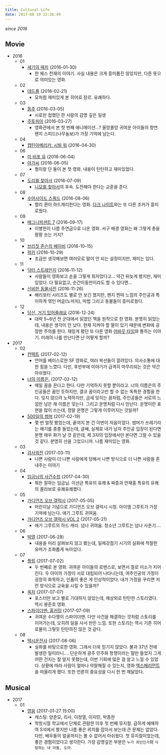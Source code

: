 ```yaml
---
title: Cultural Life
date: 2017-08-10 22:36:49
---
```


*since 2016*

## Movie

- 2016
  - 01
    - [세기의 매치](http://movie.naver.com/movie/bi/mi/basic.nhn?code=102806) (2016-01-30)
      - 한 체스 천재의 이야기. 사실 내용은 크게 흥미롭진 않았지만, 다른 뜻으로 의미있는 영화.
  - 02
    - [데드풀](http://movie.naver.com/movie/bi/mi/basic.nhn?code=75426) (2016-02-21)
      - 모처럼 재미있게 본 히어로 장르. 유쾌하다.
  - 03
    - [동주](http://movie.naver.com/movie/bi/mi/basic.nhn?code=134899) (2016-03-05)
      - 시로만 접했던 한 사람의 감명 깊은 일생
    - [주토피아](http://movie.naver.com/movie/bi/mi/basic.nhn?code=130850) (2016-03-27)
      - 영화관에서 본 첫 번째 애니메이션...? 올망졸망 귀여운 아이들의 향연. 왠지 스피드(나무늘보)가 가장 기억에 남는다.
  - 04
    - [캡틴아메리카: 시빌 워](http://movie.naver.com/movie/bi/mi/basic.nhn?code=122527) (2016-04-30)
  - 06
    - [미 비포 유](http://movie.naver.com/movie/bi/mi/basic.nhn?code=137915) (2016-06-04)
    - [아가씨](http://movie.naver.com/movie/bi/mi/basic.nhn?code=123519) (2016-06-05)
      - 형이랑 단 둘이 본 첫 영화. 내용이 탄탄하고 재미있었다.
  - 07
    - [도리를 찾아서](http://movie.naver.com/movie/bi/mi/basic.nhn?code=97629) (2016-07-09)
      - [니모를 찾아서](http://movie.naver.com/movie/bi/mi/basic.nhn?code=32116)의 후속. 도전해야 한다는 교훈을 준다.
  - 08
    - [수어사이드 스쿼드](http://movie.naver.com/movie/bi/mi/basic.nhn?code=126032) (2016-08-06)
      - 할리 퀸이 하드캐리한다는 영화. [다크 나이트](http://movie.naver.com/movie/bi/mi/basic.nhn?code=62586)와는 또 다른 조커가 흥미로웠다.
  - 09
    - [매그니피센트 7](http://movie.naver.com/movie/bi/mi/basic.nhn?code=136835) (2016-09-17)
      - 이병헌이 나름 주연급으로 나온 영화. 서구 배경 영화는 왜 그렇게 총을 팡팡 쏘는 거지?
  - 10
    - [브리짓 존슨의 베이비](http://movie.naver.com/movie/bi/mi/basic.nhn?code=143456) (2016-10-15)
    - [럭키](http://movie.naver.com/movie/bi/mi/basic.nhn?code=140695) (2016-10-29)
      - 조금만 생각해보면 여러모로 말이 안 되는 설정이지만, 재미는 있다.
  - 11
    - [닥터 스트레인지](http://movie.naver.com/movie/bi/mi/basic.nhn?code=125459) (2016-11-12)
      - 사람들이 영화보고 손을 그렇게 휘저었다고... 약간 뒤늦게 봤지만, 재미있었다. 다 필요없고, 순간이동만이라도 할 수 있다면...
    - [신비한 동물사전](http://movie.naver.com/movie/bi/mi/basic.nhn?code=115642) (2016-11-26)
      - 해리포터 시리즈도 별로 안 보긴 했지만, 왠지 찐따 느낌의 주인공과 특이하게 엮인 머글(노마지), 마법 그리고 동물들이 흥미로웠다.
  - 12
    - [당신, 거기 있어줄래요](http://movie.naver.com/movie/bi/mi/basic.nhn?code=145292) (2016-12-24)
      - 대략 5~6년 전 군대에서 읽었던 책을 원작으로 한 영화. 분명히 읽었는데, 내용은 생각이 안 났다. 현재 지켜야 할 딸이 있기 때문에 변화에 굉장한 주의를 한다. 재밌게 봤던 또 다른 영화 [어바웃 타임](http://movie.naver.com/movie/bi/mi/basic.nhn?code=92075)와 통하는 이야기. 미래의 나를 만난다면 난 어떻게 할까?
- 2017
  - 02
    - [컨택트](http://movie.naver.com/movie/bi/mi/basic.nhn?code=136869) (2017-02-12)
      - 언어를 베이스로한 SF 영화로, 여러 복선들이 깔려있다. 의사소통에 대한 힘을 느꼈다. 다만, 후반부에 이야기가 급격히 마무리되는 것은 약간 아쉬웠다.
    - [너의 이름은.](http://movie.naver.com/movie/bi/mi/basic.nhn?code=150198) (2017-02-12)
      - 매일 꿈을 꾼다고 한다. 다만 기억하지 못할 뿐이라고. 너의 이름은의 주인공들은 꿈인 듯하지만, 결코 꿈이라고만 할 수 없는 독특한 경험을 한다. 잊지 않으려 노력하지만, 금세 잊히는 꿈처럼, 주인공들은 서로의 느낌만 남은 채 이름은 잊는다. 그리고 운명처럼 다시 만난다. 운명이란 표현을 많이 쓰는데, 정말 운명은 그렇게 이루어지는 것일까?
    - [500일의 썸머](http://movie.naver.com/movie/bi/mi/basic.nhn?code=53152) (2017-02-19)
      - 몇 번 얼핏 봤었는데, 끝까지 본 건 이번이 처음이었다. 썸머가 쓰레기라는 얘기를 종종 들었는데, 글쎄, 실제로 내가 남자 주인공 입장이 된다면 분명 매우 화가 날 것 같은데, 제 3자의 입장에서만 본다면 그럴 수 있을 것 같다. 분명히 선을 그었으니까. 나름 재미있는 영화.
  - 03
    - [검사외전](http://movie.naver.com/movie/bi/mi/basic.nhn?code=130903) (2017-03-11)
      - 나쁜 사람이 더 나쁜 사람에게 당해서 나쁜 방식으로 더 나쁜 사람을 혼내주는 이야기
  - 04
    - [임금님의 사건수첩](http://movie.naver.com/movie/bi/mi/basic.nhn?code=144280) (2017-04-30)
      - 뭐든 잘하는 임금님. 이선균 특유의 유쾌 & 짜증과 안재홍 특유의 유쾌의 콜라보로 유쾌유쾌했다.
  - 05
    - [가디언즈 오브 갤럭시](http://movie.naver.com/movie/bi/mi/basic.nhn?code=97857) (2017-05-05)
      - 어린이날 기념으로 가디언즈 오브 갤럭시 시청. 아이엠 그루트가 가장 기억에 남는다. 애기 그루트 귀여움.
    - [가디언즈 오브 갤럭시 VOL 2](http://movie.naver.com/movie/bi/mi/basic.nhn?code=127398) (2017-05-21)
      - 애기 그루트의 하드 캐리. 넘나 귀여움. 청소년 그루트는 넘나 사춘기….
  - 06
    - [박열](http://movie.naver.com/movie/bi/mi/basic.nhn?code=155716) (2017-06-28)
      - 내용을 미리 살펴보지 않고 봤는데, 일제강점기 시기의 실화에 적절한 유머가 조화롭게 녹아있다.
  - 07
    - [플립](http://movie.naver.com/movie/bi/mi/basic.nhn?code=76309) (2017-07-02)
      - 두 번째로 본 영화. 귀여운 아이들의 로맨스로, 보면서 절로 미소가 지어진다. 두 아이의 가정이 서로 대립되어 나타나는데, 여주인공의 가정이 굉장히 화목하고, 인품이 좋은 게 인상적이었다. 내가 가정을 꾸리면 저런 방식으로 교육을 시킬 수 있을까?
    - [옥자](http://movie.naver.com/movie/bi/mi/basic.nhn?code=143435) (2017-07-07)
      - 포스터만 보고 별로 기대하지 않았는데, 예상외로 탄탄한 스토리였다. 역시 봉준호 영화.
    - [스파이더맨: 홈커밍](http://movie.naver.com/movie/bi/mi/basic.nhn?code=135874) (2017-07-09)
      - 귀여운 수다쟁이 스파이더맨. 다만 사건을 해결하는 것처럼 스토리를 이어가는데, 오히려 일을 사서 만든 느낌. 또한 스토리는 역시 기존 히어로물이 그렇듯 탄탄하진 않은 것 같다.
  - 08
    - [택시운전사](http://movie.naver.com/movie/bi/mi/basic.nhn?code=146469) (2017-08-06)
      - 실화를 바탕으로한 영화. 그래서 더욱 믿기지 않았다. 불과 37년 전에 발생한 일이라니…. 단순하게 광주 민주화 항쟁이라는 말만 들었지 그게 어떤 건지는 잘 알지 못했는데, 이번 기회에 많은 걸 알고 느낄 수 있었다. 상황에 따라 사람이 얼마나 악랄해질 수 있는지, 영화 [엑스페리먼트](http://movie.naver.com/movie/bi/mi/basic.nhn?code=33680)을 떠올리게 했다. 또한 언론의 중요성을 다시 한 번 깨달았다.

## Musical
- 2017
  - 01
    - [영웅](http://www.sejongpac.or.kr/performance/view_today.asp?performIdx=26731) (2017-01-27 15:00)
      - 캐스팅: 양준모, 리사, 이정열, 이지민, 박종찬
      - 학창시절 학교에서 단체로 관람한 이후 첫 번째 뮤지컬. 급하게 예매하여 S석에서 봤지만 나름 좋은 위치를 잡아서 보는데 큰 문제는 없었다. 다만, 배우들의 얼굴까지는 볼 수 없어서 아쉬웠다. 첫 뮤지컬이었는데, 좋은 경험이었다고 생각한다. 가장 감명깊은 부분은 `누가 죄인인가`와 `사랑하는 내 아들, 도마`.
